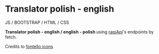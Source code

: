 # Translator polish - english
JS / BOOTSTRAP / HTML / CSS

<strong>Translator polish - english / english - polish </strong> using <a href="https://rapidapi.com/googlecloud/api/google-translate1">rapiApi</a>'s endpoints by fetch.

Credits to <a href="https://fontello.com">fontello icons</a>
